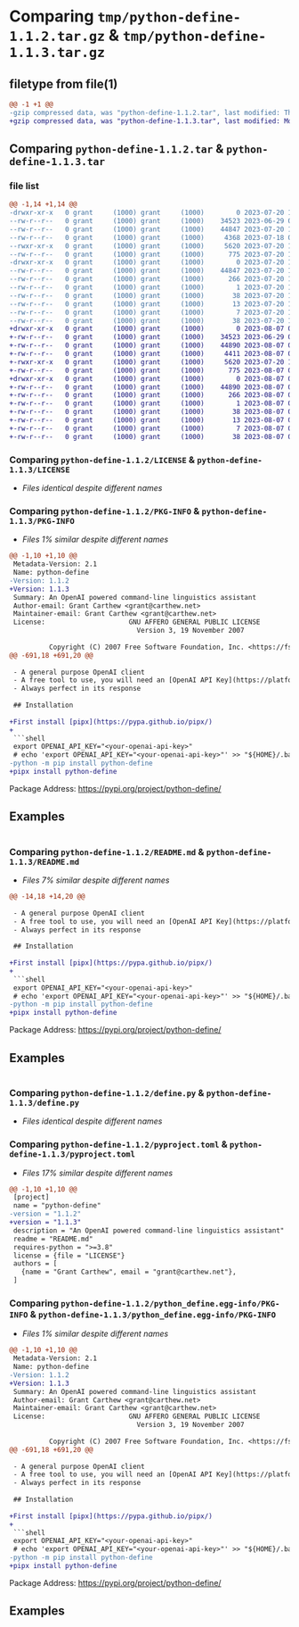 # Comparing `tmp/python-define-1.1.2.tar.gz` & `tmp/python-define-1.1.3.tar.gz`

## filetype from file(1)

```diff
@@ -1 +1 @@
-gzip compressed data, was "python-define-1.1.2.tar", last modified: Thu Jul 20 11:55:25 2023, max compression
+gzip compressed data, was "python-define-1.1.3.tar", last modified: Mon Aug  7 01:21:08 2023, max compression
```

## Comparing `python-define-1.1.2.tar` & `python-define-1.1.3.tar`

### file list

```diff
@@ -1,14 +1,14 @@
-drwxr-xr-x   0 grant     (1000) grant     (1000)        0 2023-07-20 11:55:25.898506 python-define-1.1.2/
--rw-r--r--   0 grant     (1000) grant     (1000)    34523 2023-06-29 07:50:39.000000 python-define-1.1.2/LICENSE
--rw-r--r--   0 grant     (1000) grant     (1000)    44847 2023-07-20 11:55:25.898506 python-define-1.1.2/PKG-INFO
--rw-r--r--   0 grant     (1000) grant     (1000)     4368 2023-07-18 02:55:31.000000 python-define-1.1.2/README.md
--rwxr-xr-x   0 grant     (1000) grant     (1000)     5620 2023-07-20 11:52:42.000000 python-define-1.1.2/define.py
--rw-r--r--   0 grant     (1000) grant     (1000)      775 2023-07-20 11:54:08.000000 python-define-1.1.2/pyproject.toml
-drwxr-xr-x   0 grant     (1000) grant     (1000)        0 2023-07-20 11:55:25.898506 python-define-1.1.2/python_define.egg-info/
--rw-r--r--   0 grant     (1000) grant     (1000)    44847 2023-07-20 11:55:25.000000 python-define-1.1.2/python_define.egg-info/PKG-INFO
--rw-r--r--   0 grant     (1000) grant     (1000)      266 2023-07-20 11:55:25.000000 python-define-1.1.2/python_define.egg-info/SOURCES.txt
--rw-r--r--   0 grant     (1000) grant     (1000)        1 2023-07-20 11:55:25.000000 python-define-1.1.2/python_define.egg-info/dependency_links.txt
--rw-r--r--   0 grant     (1000) grant     (1000)       38 2023-07-20 11:55:25.000000 python-define-1.1.2/python_define.egg-info/entry_points.txt
--rw-r--r--   0 grant     (1000) grant     (1000)       13 2023-07-20 11:55:25.000000 python-define-1.1.2/python_define.egg-info/requires.txt
--rw-r--r--   0 grant     (1000) grant     (1000)        7 2023-07-20 11:55:25.000000 python-define-1.1.2/python_define.egg-info/top_level.txt
--rw-r--r--   0 grant     (1000) grant     (1000)       38 2023-07-20 11:55:25.898506 python-define-1.1.2/setup.cfg
+drwxr-xr-x   0 grant     (1000) grant     (1000)        0 2023-08-07 01:21:08.742864 python-define-1.1.3/
+-rw-r--r--   0 grant     (1000) grant     (1000)    34523 2023-06-29 07:50:39.000000 python-define-1.1.3/LICENSE
+-rw-r--r--   0 grant     (1000) grant     (1000)    44890 2023-08-07 01:21:08.742864 python-define-1.1.3/PKG-INFO
+-rw-r--r--   0 grant     (1000) grant     (1000)     4411 2023-08-07 01:18:14.000000 python-define-1.1.3/README.md
+-rwxr-xr-x   0 grant     (1000) grant     (1000)     5620 2023-07-20 11:52:42.000000 python-define-1.1.3/define.py
+-rw-r--r--   0 grant     (1000) grant     (1000)      775 2023-08-07 01:19:02.000000 python-define-1.1.3/pyproject.toml
+drwxr-xr-x   0 grant     (1000) grant     (1000)        0 2023-08-07 01:21:08.742864 python-define-1.1.3/python_define.egg-info/
+-rw-r--r--   0 grant     (1000) grant     (1000)    44890 2023-08-07 01:21:08.000000 python-define-1.1.3/python_define.egg-info/PKG-INFO
+-rw-r--r--   0 grant     (1000) grant     (1000)      266 2023-08-07 01:21:08.000000 python-define-1.1.3/python_define.egg-info/SOURCES.txt
+-rw-r--r--   0 grant     (1000) grant     (1000)        1 2023-08-07 01:21:08.000000 python-define-1.1.3/python_define.egg-info/dependency_links.txt
+-rw-r--r--   0 grant     (1000) grant     (1000)       38 2023-08-07 01:21:08.000000 python-define-1.1.3/python_define.egg-info/entry_points.txt
+-rw-r--r--   0 grant     (1000) grant     (1000)       13 2023-08-07 01:21:08.000000 python-define-1.1.3/python_define.egg-info/requires.txt
+-rw-r--r--   0 grant     (1000) grant     (1000)        7 2023-08-07 01:21:08.000000 python-define-1.1.3/python_define.egg-info/top_level.txt
+-rw-r--r--   0 grant     (1000) grant     (1000)       38 2023-08-07 01:21:08.742864 python-define-1.1.3/setup.cfg
```

### Comparing `python-define-1.1.2/LICENSE` & `python-define-1.1.3/LICENSE`

 * *Files identical despite different names*

### Comparing `python-define-1.1.2/PKG-INFO` & `python-define-1.1.3/PKG-INFO`

 * *Files 1% similar despite different names*

```diff
@@ -1,10 +1,10 @@
 Metadata-Version: 2.1
 Name: python-define
-Version: 1.1.2
+Version: 1.1.3
 Summary: An OpenAI powered command-line linguistics assistant
 Author-email: Grant Carthew <grant@carthew.net>
 Maintainer-email: Grant Carthew <grant@carthew.net>
 License:                     GNU AFFERO GENERAL PUBLIC LICENSE
                                Version 3, 19 November 2007
         
          Copyright (C) 2007 Free Software Foundation, Inc. <https://fsf.org/>
@@ -691,18 +691,20 @@
 
 - A general purpose OpenAI client
 - A free tool to use, you will need an [OpenAI API Key](https://platform.openai.com/account/api-keys)
 - Always perfect in its response
 
 ## Installation
 
+First install [pipx](https://pypa.github.io/pipx/)
+
 ```shell
 export OPENAI_API_KEY="<your-openai-api-key>"
 # echo 'export OPENAI_API_KEY="<your-openai-api-key>"' >> "${HOME}/.bashrc"
-python -m pip install python-define
+pipx install python-define
 ```
 
 Package Address: https://pypi.org/project/python-define/
 
 ## Examples
 
 ```markdown
```

### Comparing `python-define-1.1.2/README.md` & `python-define-1.1.3/README.md`

 * *Files 7% similar despite different names*

```diff
@@ -14,18 +14,20 @@
 
 - A general purpose OpenAI client
 - A free tool to use, you will need an [OpenAI API Key](https://platform.openai.com/account/api-keys)
 - Always perfect in its response
 
 ## Installation
 
+First install [pipx](https://pypa.github.io/pipx/)
+
 ```shell
 export OPENAI_API_KEY="<your-openai-api-key>"
 # echo 'export OPENAI_API_KEY="<your-openai-api-key>"' >> "${HOME}/.bashrc"
-python -m pip install python-define
+pipx install python-define
 ```
 
 Package Address: https://pypi.org/project/python-define/
 
 ## Examples
 
 ```markdown
```

### Comparing `python-define-1.1.2/define.py` & `python-define-1.1.3/define.py`

 * *Files identical despite different names*

### Comparing `python-define-1.1.2/pyproject.toml` & `python-define-1.1.3/pyproject.toml`

 * *Files 17% similar despite different names*

```diff
@@ -1,10 +1,10 @@
 [project]
 name = "python-define"
-version = "1.1.2"
+version = "1.1.3"
 description = "An OpenAI powered command-line linguistics assistant"
 readme = "README.md"
 requires-python = ">=3.8"
 license = {file = "LICENSE"}
 authors = [
   {name = "Grant Carthew", email = "grant@carthew.net"},
 ]
```

### Comparing `python-define-1.1.2/python_define.egg-info/PKG-INFO` & `python-define-1.1.3/python_define.egg-info/PKG-INFO`

 * *Files 1% similar despite different names*

```diff
@@ -1,10 +1,10 @@
 Metadata-Version: 2.1
 Name: python-define
-Version: 1.1.2
+Version: 1.1.3
 Summary: An OpenAI powered command-line linguistics assistant
 Author-email: Grant Carthew <grant@carthew.net>
 Maintainer-email: Grant Carthew <grant@carthew.net>
 License:                     GNU AFFERO GENERAL PUBLIC LICENSE
                                Version 3, 19 November 2007
         
          Copyright (C) 2007 Free Software Foundation, Inc. <https://fsf.org/>
@@ -691,18 +691,20 @@
 
 - A general purpose OpenAI client
 - A free tool to use, you will need an [OpenAI API Key](https://platform.openai.com/account/api-keys)
 - Always perfect in its response
 
 ## Installation
 
+First install [pipx](https://pypa.github.io/pipx/)
+
 ```shell
 export OPENAI_API_KEY="<your-openai-api-key>"
 # echo 'export OPENAI_API_KEY="<your-openai-api-key>"' >> "${HOME}/.bashrc"
-python -m pip install python-define
+pipx install python-define
 ```
 
 Package Address: https://pypi.org/project/python-define/
 
 ## Examples
 
 ```markdown
```

